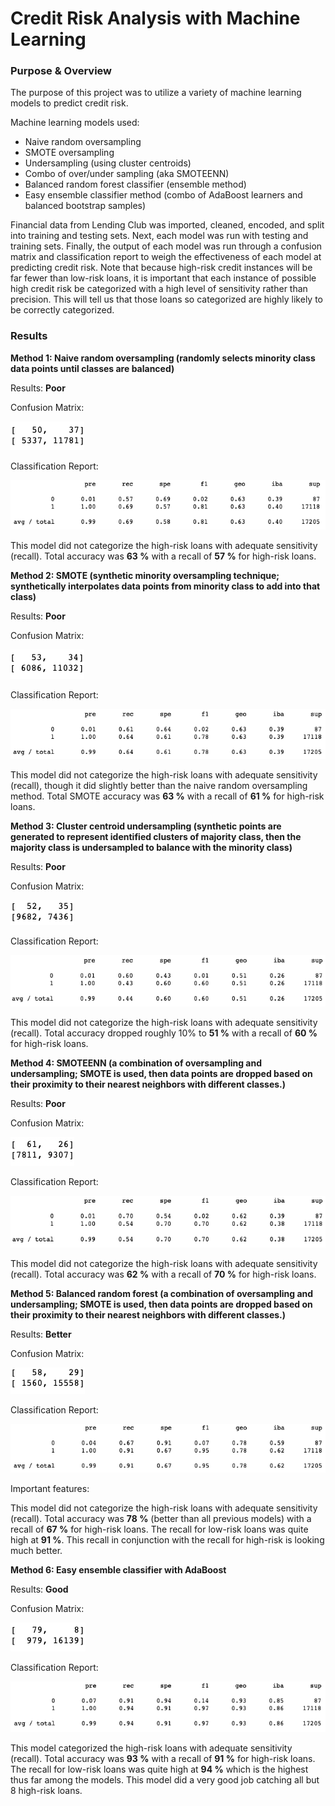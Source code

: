 # Credit Risk Analysis with Machine Learning

### Purpose & Overview
The purpose of this project was to utilize a variety of machine learning models to predict credit risk.

Machine learning models used:
- Naive random oversampling
- SMOTE oversampling
- Undersampling (using cluster centroids)
- Combo of over/under sampling (aka SMOTEENN)
- Balanced random forest classifier (ensemble method)
- Easy ensemble classifier method (combo of AdaBoost learners and balanced bootstrap samples)

Financial data from Lending Club was imported, cleaned, encoded, and split into training and testing sets. Next, each model was run with testing and training sets. Finally, the output of each model was run through a confusion matrix and classification report to weigh the effectiveness of each model at predicting credit risk. Note that because high-risk credit instances will be far fewer than low-risk loans, it is important that each instance of possible high credit risk be categorized with a high level of sensitivity rather than precision. This will tell us that those loans so categorized are highly likely to be correctly categorized. 

### Results

**Method 1: Naive random oversampling (randomly selects minority class data points until classes are balanced)**

Results: **Poor**

Confusion Matrix:

![random_oversample_cm](https://github.com/conorwhanson/Credit_Risk_Analysis/blob/main/resources/oversampling_cm.png)

Classification Report:

![random_oversample_class](https://github.com/conorwhanson/Credit_Risk_Analysis/blob/main/resources/oversampling_imb_class.png)

This model did not categorize the high-risk loans with adequate sensitivity (recall). Total accuracy was **63 %** with a recall of **57 %** for high-risk loans.

**Method 2: SMOTE (synthetic minority oversampling technique; synthetically interpolates data points from minority class to add into that class)**

Results: **Poor**

Confusion Matrix:

![smote_cm](https://github.com/conorwhanson/Credit_Risk_Analysis/blob/main/resources/smote_oversample_cm.png)

Classification Report:

![smote_class](https://github.com/conorwhanson/Credit_Risk_Analysis/blob/main/resources/smote_oversample_class.png)

This model did not categorize the high-risk loans with adequate sensitivity (recall), though it did slightly better than the naive random oversampling method. Total SMOTE accuracy was **63 %** with a recall of **61 %** for high-risk loans.

**Method 3: Cluster centroid undersampling (synthetic points are generated to represent identified clusters of majority class, then the majority class is undersampled to balance with the minority class)**

Results: **Poor**

Confusion Matrix:

![cc_cm](https://github.com/conorwhanson/Credit_Risk_Analysis/blob/main/resources/cc_undersampling_cm.png)

Classification Report:

![cc_class](https://github.com/conorwhanson/Credit_Risk_Analysis/blob/main/resources/cc_undersampling_class.png)

This model did not categorize the high-risk loans with adequate sensitivity (recall). Total accuracy dropped roughly 10% to **51 %** with a recall of **60 %** for high-risk loans.

**Method 4: SMOTEENN (a combination of oversampling and undersampling; SMOTE is used, then data points are dropped based on their proximity to their nearest neighbors with different classes.)**

Results: **Poor**

Confusion Matrix:

![smoteenn_cm](https://github.com/conorwhanson/Credit_Risk_Analysis/blob/main/resources/combo_overunder_cm.png)

Classification Report:

![smoteenn_class](https://github.com/conorwhanson/Credit_Risk_Analysis/blob/main/resources/combo_overunder_class.png)

This model did not categorize the high-risk loans with adequate sensitivity (recall). Total accuracy was **62 %** with a recall of **70 %** for high-risk loans.

**Method 5: Balanced random forest (a combination of oversampling and undersampling; SMOTE is used, then data points are dropped based on their proximity to their nearest neighbors with different classes.)**

Results: **Better**

Confusion Matrix:

![brf_cm](https://github.com/conorwhanson/Credit_Risk_Analysis/blob/main/resources/brf_cm.png)

Classification Report:

![brf_class](https://github.com/conorwhanson/Credit_Risk_Analysis/blob/main/resources/brf_classification.png)

Important features:

This model did not categorize the high-risk loans with adequate sensitivity (recall). Total accuracy was **78 %** (better than all previous models) with a recall of **67 %** for high-risk loans. The recall for low-risk loans was quite high at **91 %**. This recall in conjunction with the recall for high-risk is looking much better.

**Method 6: Easy ensemble classifier with AdaBoost**

Results: **Good**

Confusion Matrix:

![eec_adaboost_cm](https://github.com/conorwhanson/Credit_Risk_Analysis/blob/main/resources/easy_ensemble_adaboost_cm.png)

Classification Report:

![eec_adaboost_class](https://github.com/conorwhanson/Credit_Risk_Analysis/blob/main/resources/easy_ensemble_adaboost_class.png)

This model categorized the high-risk loans with adequate sensitivity (recall). Total accuracy was **93 %** with a recall of **91 %** for high-risk loans. The recall for low-risk loans was quite high at **94 %** which is the highest thus far among the models. This model did a very good job catching all but 8 high-risk loans.
